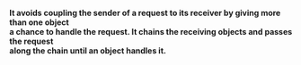 **It avoids coupling the sender of a request to its receiver by giving more than one object** </br>
**a chance to handle the request. It chains the receiving objects and passes the request** </br>
**along the chain until an object handles it.**